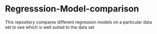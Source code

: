 # Regresssion-Model-comparison
This repository compares different regression models on a particular data set to see which is well suited to the data set
